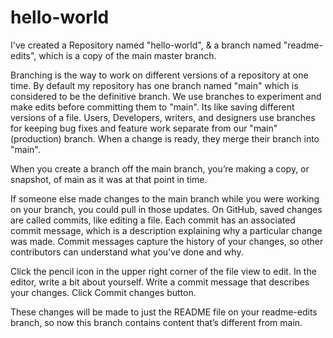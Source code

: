 # hello-world



I've created a Repository named "hello-world",
& a branch named "readme-edits", which is a copy of the main master branch.

Branching is the way to work on different versions of a repository at one time.
By default my repository has one branch named "main" which is considered to be the definitive branch. 
We use branches to experiment and make edits before committing them to "main".
Its like saving different versions of a file.
Users, Developers, writers, and designers use branches for keeping bug fixes and feature work separate from our "main" (production) branch. 
When a change is ready, they merge their branch into "main".

When you create a branch off the main branch, you’re making a copy, or snapshot, of main as it was at that point in time. 

If someone else made changes to the main branch while you were working on your branch, you could pull in those updates.
On GitHub, saved changes are called commits, like editing a file.
Each commit has an associated commit message, which is a description explaining why a particular change was made. 
Commit messages capture the history of your changes, so other contributors can understand what you’ve done and why.

Click the  pencil icon in the upper right corner of the file view to edit.
In the editor, write a bit about yourself.
Write a commit message that describes your changes.
Click Commit changes button.

These changes will be made to just the README file on your readme-edits branch, 
so now this branch contains content that’s different from main.

